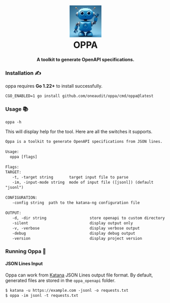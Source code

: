 <h1 align="center">
  <img src=".github/image.png" alt="oppa" width="100px">
  <br>
  OPPA
</h1>
<h4 align="center">A toolkit to generate OpenAPI specifications.</h4>

### Installation ✍️

oppa requires **Go 1.22+** to install successfully.

```console
CGO_ENABLED=1 go install github.com/oneaudit/oppa/cmd/oppa@latest
```

### Usage 📚

```
oppa -h
```

This will display help for the tool. Here are all the switches it supports.

```
Oppa is a toolkit to generate OpenAPI specifications from JSON lines.

Usage:
  oppa [flags]

Flags:
TARGET:
   -t, -target string       target input file to parse
   -im, -input-mode string  mode of input file ([jsonl]) (default "jsonl")

CONFIGURATION:
   -config string  path to the katana-ng configuration file

OUTPUT:
   -d, -dir string                   store openapi to custom directory
   -silent                           display output only
   -v, -verbose                      display verbose output
   -debug                            display debug output
   -version                          display project version
```

### Running Oppa 🧪

#### JSON Lines Input

Oppa can work from [Katana](https://github.com/projectdiscovery/katana) JSON Lines output file format. By default, generated files are stored in the `oppa_openapi` folder.

```
$ katana -u https://example.com -jsonl -o requests.txt
$ oppa -im jsonl -t requests.txt
```